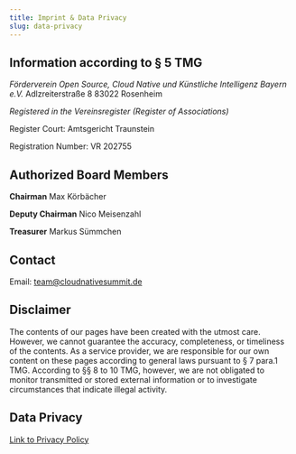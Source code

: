 ```yaml
---
title: Imprint & Data Privacy
slug: data-privacy
---
```


## Information according to § 5 TMG

*Förderverein Open Source, Cloud Native und Künstliche Intelligenz Bayern e.V.*
Adlzreiterstraße 8
83022 Rosenheim

*Registered in the Vereinsregister (Register of Associations)*

Register Court: Amtsgericht Traunstein

Registration Number: VR 202755

## Authorized Board Members

**Chairman**
Max Körbächer

**Deputy Chairman**
Nico Meisenzahl

**Treasurer**
Markus Sümmchen

## Contact

Email: [team@cloudnativesummit.de](mailto:team@cloudnativesummit.de)

## Disclaimer

The contents of our pages have been created with the utmost care. However, we cannot guarantee the accuracy, completeness, or timeliness of the contents. As a service provider, we are responsible for our own content on these pages according to general laws pursuant to § 7 para.1 TMG. According to §§ 8 to 10 TMG, however, we are not obligated to monitor transmitted or stored external information or to investigate circumstances that indicate illegal activity.

## Data Privacy

[Link to Privacy Policy](https://whiteduck.de/datenschutz/)
